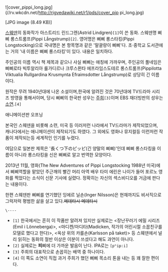![cover_pippi_long.jpg](//rv.wkcdn.net/http://rigvedawiki.net/r1/pds/cover_pip
pi_long.jpg)

[JPG image (8.49 KB)]

[스웨덴](%EC%8A%A4%EC%9B%A8%EB%8D%B4.md)의 동화작가 아스트리드 린드그렌(Astrid
Lindgren)`[1]`이 쓴 동화. 스웨덴명 삐삐 롱스트룸프(Pippi Långstrump)`[2]`. 영어명은 삐삐 롱스타킹(Pippi
Longstocking)으로 국내명은 본 항목명과 같은 '말괄량이 삐삐'다. 초·중학교 도서관에는 거의 '내 이름은 삐삐 롱스타킹'이 있다.
내용은 일치하다.

주인공의 이름 역시 책 제목과 같으나 사실 삐삐는 애칭에 가까우며, 주인공의 풀네임은 삐삐로타 빅투알리아 룰가디르나 크루스뮌타
에프라임스도테르 롱스트룸프(Pippilotta Viktualia Rullgardina Krusmynta Efraimsdotter
Långstrump)로 상당히 긴 이름이다.

원작은 무려 1940년대에 나온 소설이며,한국에 알려진 것은 70년대에 TV드라마 시리즈 방영을 통해서이며, 당시 삐삐의 한국판 성우는
[주희](%EC%A3%BC%ED%9D%AC.md)`[3]`이며 EBS 재더빙판의 성우는
[소연](%EC%86%8C%EC%97%B0%28%EC%84%B1%EC%9A%B0%29.md).`[4]`

애니메이션판 오프닝

  

본국인 스웨덴을 비롯해 소련, 미국 등 이러저런 나라에서 TV드라마가 제작되었으며, 캐나다에서는 애니메이션이 제작되기도 하였다. 그 외에도
영화나 뮤지컬등 이런저런 작품이 제작되는등 세계적인 인기를 누렸다.

  

여담으로 일본판 제목은 '長くつ下のピッピ(긴 양말의 삐삐)'인데 삐삐 롱스타킹을 이름이 아니라 롱스타킹을 신은 삐삐로 알고 번역한 모양이다.

  

2013년 11월, 영화(The New Adventures of Pippi Longstocking 1988년 미국)에서 삐삐역할을 맡았던
주근깨의 빨간 머리 아역 배우 타미 에린은 나이가 들어 포르노 영화를 찍었다는 소식이 신문 기사에 실렸다. 정확히는 자신의 섹스비디오를
거금에 판다는 내용이다.

  

한편 스웨덴판 삐삐를 연기했던 잉에르 닐손(Inger Nilsson)은 현재까지도 비서직으로 그럭저럭 평범한 삶을 살고
있다.<del>메데타시 메데타시</del>

`\----`

  * `[1]` 한국에서는 흔히 이 작품만 알려져 있지만 실제로는 <장난꾸러기 에밀 시리즈(Emil i Lönneberga)>, <마디켄/마디타(Madicken, 작가의 어린시절 소꿉친구를 모델로 했다고 한다)>, <옥상 위의 카를손(Karlsson på taket)> 등 스웨덴에서 널리 읽히는 동화의 절반 이상은 이분이 쓰셨다고 해도 과언이 아니다.
  * `[2]` 실제로는 **피**삐에 더 가까운 발음이 난다. IPA로는 `[pʰip:i]`
  * `[3]` 주희의 대표작으로 손꼽히는 배역 중 하나이다.
  * `[4]` 이 쪽도 소연이 직접 과거 주희가 했던 삐삐 목소리 톤을 내는 등 꽤 잘한 편이다.

